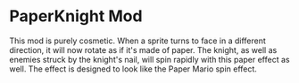 # PaperKnight Mod

This mod is purely cosmetic. When a sprite turns to face in a different direction, it will now rotate as if it's made of paper. The knight, as well as enemies struck by the knight's nail, will spin rapidly with this paper effect as well. The effect is designed to look like the Paper Mario spin effect.